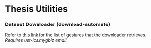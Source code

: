 # Thesis Utilities

### Dataset Downloader (download-automate)
Refer to [this link](https://docs.google.com/spreadsheets/d/1yicjYuThH-YSMnMfH0vTe4mHAMCsYmIhORKiSkImp1I/edit?usp=sharing) for the list of gestures that the downloader retrieves. *Requires ust-ics.mygbiz email.*
